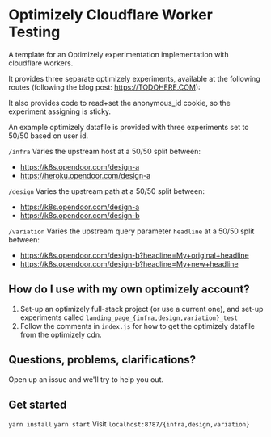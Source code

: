 # Optimizely Cloudflare Worker Testing

A template for an Optimizely experimentation implementation with
cloudflare workers.

It provides three separate optimizely experiments, available at
the following routes (following the blog post: https://TODOHERE.COM):

It also provides code to read+set the anonymous_id cookie, so the
experiment assigning is sticky.

An example optimizely datafile is provided with three experiments
set to 50/50 based on user id.

`/infra`
Varies the upstream host at a 50/50 split between:

- https://k8s.opendoor.com/design-a
- https://heroku.opendoor.com/design-a

`/design`
Varies the upstream path at a 50/50 split between:

- https://k8s.opendoor.com/design-a
- https://k8s.opendoor.com/design-b

`/variation`
Varies the upstream query parameter `headline` at a 50/50 split between:

- https://k8s.opendoor.com/design-b?headline=My+original+headline
- https://k8s.opendoor.com/design-b?headline=My+new+headline

## How do I use with my own optimizely account?

1. Set-up an optimizely full-stack project (or use a current one), and set-up experiments called `landing_page_{infra,design,variation}_test`
2. Follow the comments in `index.js` for how to get the optimizely datafile from the optimizely cdn.

## Questions, problems, clarifications?

Open up an issue and we'll try to help you out.

## Get started

`yarn install`
`yarn start`
Visit `localhost:8787/{infra,design,variation}`

